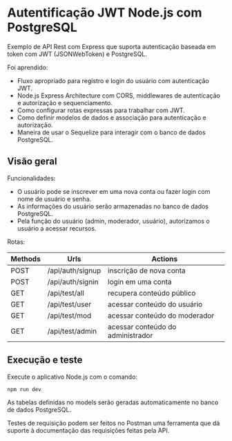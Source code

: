 # Autentificação JWT Node.js com PostgreSQL

Exemplo de API Rest com Express que suporta autenticação baseada em token com JWT (JSONWebToken) e PostgreSQL. 

Foi aprendido:

 - Fluxo apropriado para registro e login do usuário com autenticação JWT.
 - Node.js Express Architecture com CORS, middlewares de autenticação e autorização e sequenciamento.
 - Como configurar rotas expressas para trabalhar com JWT.
 - Como definir modelos de dados e associação para autenticação e autorização.
 - Maneira de usar o Sequelize para interagir com o banco de dados PostgreSQL.

## Visão geral

Funcionalidades:

 - O usuário pode se inscrever em uma nova conta ou fazer login com nome de usuário e senha.
 - As informações do usuário serão armazenadas no banco de dados PostgreSQL.
 - Pela função do usuário (admin, moderador, usuário), autorizamos o usuário a acessar recursos.

Rotas:

| Methods | Urls             | Actions                            |
| ------- | ---------------- | ---------------------------------- |
| POST    | /api/auth/signup | inscrição de nova conta            |
| POST    | /api/auth/signin | login em uma conta                 |
| GET     |	/api/test/all    | recupera conteúdo público          |
| GET     |	/api/test/user   | acessar conteúdo do usuário        |
| GET     |	/api/test/mod    | acessar conteúdo do moderador      |
| GET     |	/api/test/admin  | acessar conteúdo do administrador  |

## Execução e teste

Execute o aplicativo Node.js com o comando:

```cmd
npm run dev
```

As tabelas definidas no models serão geradas automaticamente no banco de dados PostgreSQL.

Testes de requisição podem ser feitos no Postman uma ferramenta que dá suporte à documentação das requisições feitas pela API.
